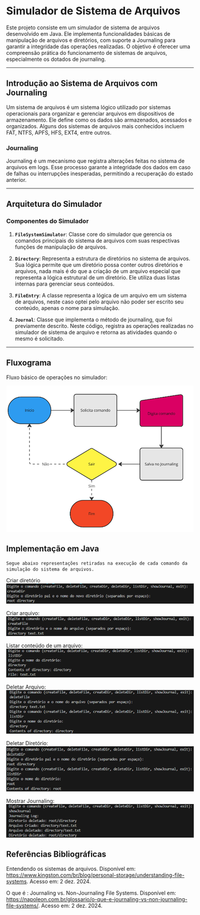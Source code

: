 # Simulador de Sistema de Arquivos

Este projeto consiste em um simulador de sistema de arquivos desenvolvido em Java. Ele implementa funcionalidades básicas de manipulação de arquivos e diretórios, com suporte a Journaling para garantir a integridade das operações realizadas. O objetivo é oferecer uma compreensão prática do funcionamento de sistemas de arquivos, especialmente os dotados de journaling.

---

## **Introdução ao Sistema de Arquivos com Journaling**

Um sistema de arquivos é um sistema lógico utilizado por sistemas operacionais para organizar e gerenciar arquivos em dispositivos de armazenamento. Ele define como os dados são armazenados, acessados e organizados. Alguns dos sistemas de arquivos mais conhecidos incluem FAT, NTFS, APFS, HFS, EXT4, entre outros.

### **Journaling**
Journaling é um mecanismo que registra alterações feitas no sistema de arquivos em logs. Esse processo garante a integridade dos dados em caso de falhas ou interrupções inesperadas, permitindo a recuperação do estado anterior.

---

## **Arquitetura do Simulador**

### **Componentes do Simulador**

1. **`FileSystemSimulator`**: Classe core do simulador que gerencia os comandos principais do sistema de arquivos com suas respectivas funções de manipulação de arquivos.

2. **`Directory`**: Representa a estrutura de diretórios no sistema de arquivos. Sua lógica permite que um diretório possa conter outros diretórios e arquivos, nada mais é do que a criação de um arquivo especial que representa a lógica estrutural de um diretório. Ele utiliza duas listas internas para gerenciar seus conteúdos. 

3. **`FileEntry`**: A classe representa a lógica de um arquivo em um sistema de arquivos, neste caso optei pelo arquivo não poder ser escrito seu conteúdo, apenas o nome para simulação. 

4. **`Journal`**: Classe que implementa o método de journaling, que foi previamente descrito. Neste código, registra as operações realizadas no simulador de  sistema de arquivo e retorna as atividades quando o mesmo é solicitado.

---

## **Fluxograma**

Fluxo básico de operações no simulador:

<img src="img/flux.png" alt="Fluxograma do Simulador">

## **Implementação em Java**
	Segue abaixo representações retiradas na execução de cada comando da simulação do sistema de arquivos. 

Criar diretório
<img src="img/createDir.png">

Criar arquivo: 
<img src="img/createFile.png">

Listar conteúdo de um arquivo: 
<img src="img/listDir.png">

Deletar Arquivo: 
<img src="img/deleteFile.png">

Deletar Diretório:
<img src="img/deleteDir.png">

Mostrar Journaling: 
<img src="img/journal.png">



## **Referências Bibliográficas**
Entendendo os sistemas de arquivos. Disponível em: <https://www.kingston.com/br/blog/personal-storage/understanding-file-systems>.
Acesso em: 2 dez. 2024.

O que é : Journaling vs. Non-Journaling File Systems. Disponível em: <https://napoleon.com.br/glossario/o-que-e-journaling-vs-non-journaling-file-systems/>. Acesso em: 2 dez. 2024.
